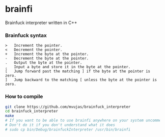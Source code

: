 # brainfi
Brainfuck interpreter written in C++

### Brainfuck syntax
```brainfuck
> 	Increment the pointer.
< 	Decrement the pointer.
+ 	Increment the byte at the pointer.
- 	Decrement the byte at the pointer.
. 	Output the byte at the pointer.
, 	Input a byte and store it in the byte at the pointer.
[ 	Jump forward past the matching ] if the byte at the pointer is zero.
] 	Jump backward to the matching [ unless the byte at the pointer is zero.
```

### How to compile
```bash
git clone https://github.com/mvujas/brainfuck_interpreter
cd brainfuck_interpreter
make
# If you want to be able to use brainfi anywhere on your system uncomment following command
# Don't do it if you don't understand what it does
# sudo cp bin/Debug/brainfuckInterpreter /usr/bin/brainfi
```

